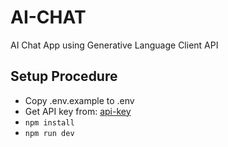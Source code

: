 # AI-CHAT
AI Chat App using Generative Language Client API

## Setup Procedure
- Copy .env.example to .env
- Get API key from: [api-key](https://aistudio.google.com/app/apikey)
- `npm install`
- `npm run dev`
